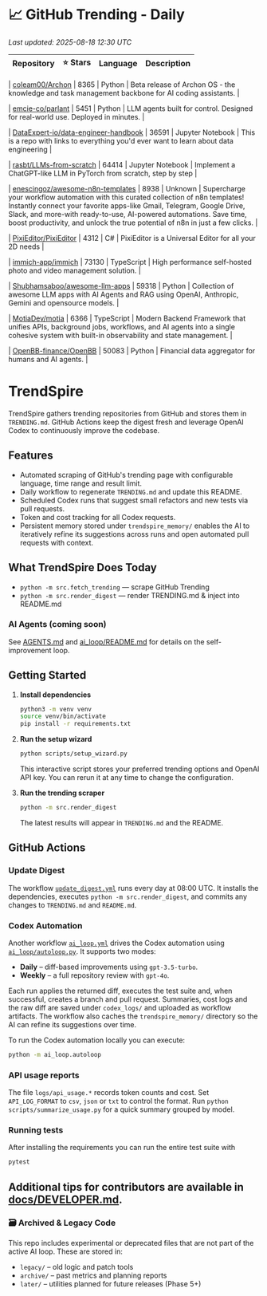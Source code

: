 <!-- TRENDING_START -->
# 📈 GitHub Trending - Daily

_Last updated: 2025-08-18 12:30 UTC_

| Repository | ⭐ Stars | Language | Description |
|------------|--------:|----------|-------------|

| [coleam00/Archon](https://github.com/coleam00/Archon) | 8365 | Python | Beta release of Archon OS - the knowledge and task management backbone for AI coding assistants. |

| [emcie-co/parlant](https://github.com/emcie-co/parlant) | 5451 | Python | LLM agents built for control. Designed for real-world use. Deployed in minutes. |

| [DataExpert-io/data-engineer-handbook](https://github.com/DataExpert-io/data-engineer-handbook) | 36591 | Jupyter Notebook | This is a repo with links to everything you'd ever want to learn about data engineering |

| [rasbt/LLMs-from-scratch](https://github.com/rasbt/LLMs-from-scratch) | 64414 | Jupyter Notebook | Implement a ChatGPT-like LLM in PyTorch from scratch, step by step |

| [enescingoz/awesome-n8n-templates](https://github.com/enescingoz/awesome-n8n-templates) | 8938 | Unknown | Supercharge your workflow automation with this curated collection of n8n templates! Instantly connect your favorite apps-like Gmail, Telegram, Google Drive, Slack, and more-with ready-to-use, AI-powered automations. Save time, boost productivity, and unlock the true potential of n8n in just a few clicks. |

| [PixiEditor/PixiEditor](https://github.com/PixiEditor/PixiEditor) | 4312 | C# | PixiEditor is a Universal Editor for all your 2D needs |

| [immich-app/immich](https://github.com/immich-app/immich) | 73130 | TypeScript | High performance self-hosted photo and video management solution. |

| [Shubhamsaboo/awesome-llm-apps](https://github.com/Shubhamsaboo/awesome-llm-apps) | 59318 | Python | Collection of awesome LLM apps with AI Agents and RAG using OpenAI, Anthropic, Gemini and opensource models. |

| [MotiaDev/motia](https://github.com/MotiaDev/motia) | 6366 | TypeScript | Modern Backend Framework that unifies APIs, background jobs, workflows, and AI agents into a single cohesive system with built-in observability and state management. |

| [OpenBB-finance/OpenBB](https://github.com/OpenBB-finance/OpenBB) | 50083 | Python | Financial data aggregator for humans and AI agents. |
<!-- TRENDING_END -->

# TrendSpire

TrendSpire gathers trending repositories from GitHub and stores them in `TRENDING.md`. GitHub Actions keep the digest fresh and leverage OpenAI Codex to continuously improve the codebase.

## Features

- Automated scraping of GitHub's trending page with configurable language, time range and result limit.
- Daily workflow to regenerate `TRENDING.md` and update this README.
- Scheduled Codex runs that suggest small refactors and new tests via pull requests.
- Token and cost tracking for all Codex requests.
- Persistent memory stored under `trendspire_memory/` enables the AI to
  iteratively refine its suggestions across runs and open automated pull
  requests with context.

## What TrendSpire Does Today

- `python -m src.fetch_trending` — scrape GitHub Trending
- `python -m src.render_digest` — render TRENDING.md & inject into README.md

### AI Agents (coming soon)
See [AGENTS.md](./AGENTS.md) and [ai_loop/README.md](./ai_loop/README.md) for details on the self-improvement loop.

## Getting Started

1. **Install dependencies**
   ```bash
   python3 -m venv venv
   source venv/bin/activate
   pip install -r requirements.txt
   ```

2. **Run the setup wizard**
   ```bash
   python scripts/setup_wizard.py
   ```
   This interactive script stores your preferred trending options and OpenAI API key.
   You can rerun it at any time to change the configuration.

3. **Run the trending scraper**
   ```bash
   python -m src.render_digest
   ```
   The latest results will appear in `TRENDING.md` and the README.


## GitHub Actions

### Update Digest

The workflow [`update_digest.yml`](.github/workflows/update_digest.yml) runs every day at 08:00 UTC. It installs the dependencies, executes `python -m src.render_digest`, and commits any changes to `TRENDING.md` and `README.md`.

### Codex Automation

Another workflow [`ai_loop.yml`](.github/workflows/ai_loop.yml) drives the Codex automation using [`ai_loop/autoloop.py`](ai_loop/autoloop.py). It supports two modes:

- **Daily** – diff-based improvements using `gpt-3.5-turbo`.
- **Weekly** – a full repository review with `gpt-4o`.

Each run applies the returned diff, executes the test suite and, when successful, creates a branch and pull request. Summaries, cost logs and the raw diff are saved under `codex_logs/` and uploaded as workflow artifacts. The workflow also caches the `trendspire_memory/` directory so the AI can refine its suggestions over time.

To run the Codex automation locally you can execute:

```bash
python -m ai_loop.autoloop
```

### API usage reports

The file `logs/api_usage.*` records token counts and cost. Set `API_LOG_FORMAT`
to `csv`, `json` or `txt` to control the format. Run `python
scripts/summarize_usage.py` for a quick summary grouped by model.

### Running tests

After installing the requirements you can run the entire test suite with

```bash
pytest
```

Additional tips for contributors are available in
[docs/DEVELOPER.md](docs/DEVELOPER.md).
---

### 🗃 Archived & Legacy Code

This repo includes experimental or deprecated files that are not part of the active AI loop. These are stored in:

- `legacy/` – old logic and patch tools
- `archive/` – past metrics and planning reports
- `later/` – utilities planned for future releases (Phase 5+)
